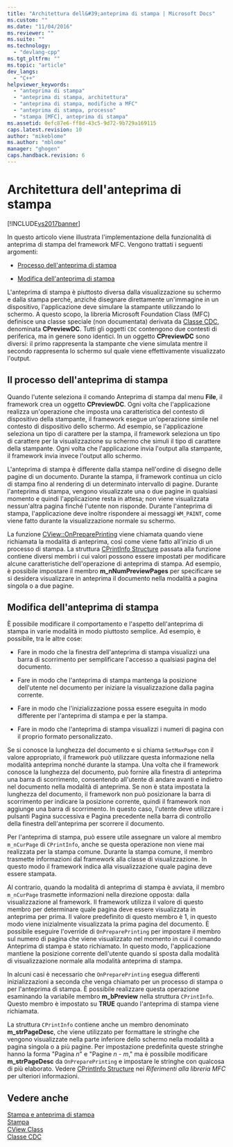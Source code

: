 ```yaml
---
title: "Architettura dell&#39;anteprima di stampa | Microsoft Docs"
ms.custom: ""
ms.date: "11/04/2016"
ms.reviewer: ""
ms.suite: ""
ms.technology: 
  - "devlang-cpp"
ms.tgt_pltfrm: ""
ms.topic: "article"
dev_langs: 
  - "C++"
helpviewer_keywords: 
  - "anteprima di stampa"
  - "anteprima di stampa, architettura"
  - "anteprima di stampa, modifiche a MFC"
  - "anteprima di stampa, processo"
  - "stampa [MFC], anteprima di stampa"
ms.assetid: 0efc87e6-ff8d-43c5-9d72-9b729a169115
caps.latest.revision: 10
author: "mikeblome"
ms.author: "mblome"
manager: "ghogen"
caps.handback.revision: 6
---
```

# Architettura dell&#39;anteprima di stampa
[!INCLUDE[vs2017banner](../assembler/inline/includes/vs2017banner.md)]

In questo articolo viene illustrata l'implementazione della funzionalità di anteprima di stampa del framework MFC.  Vengono trattati i seguenti argomenti:  
  
-   [Processo dell'anteprima di stampa](#_core_the_print_preview_process)  
  
-   [Modifica dell'anteprima di stampa](#_core_modifying_print_preview)  
  
 L'anteprima di stampa è piuttosto diversa dalla visualizzazione su schermo e dalla stampa perché, anziché disegnare direttamente un'immagine in un dispositivo, l'applicazione deve simulare la stampante utilizzando lo schermo.  A questo scopo, la libreria Microsoft Foundation Class \(MFC\) definisce una classe speciale \(non documentata\) derivata da [Classe CDC](../mfc/reference/cdc-class.md), denominata **CPreviewDC**.  Tutti gli oggetti `CDC` contengono due contesti di periferica, ma in genere sono identici.  In un oggetto **CPreviewDC** sono diversi: il primo rappresenta la stampante che viene simulata mentre il secondo rappresenta lo schermo sul quale viene effettivamente visualizzato l'output.  
  
##  <a name="_core_the_print_preview_process"></a> Il processo dell'anteprima di stampa  
 Quando l'utente seleziona il comando Anteprima di stampa dal menu **File**, il framework crea un oggetto **CPreviewDC**.  Ogni volta che l'applicazione realizza un'operazione che imposta una caratteristica del contesto di dispositivo della stampante, il framework esegue un'operazione simile nel contesto di dispositivo dello schermo.  Ad esempio, se l'applicazione seleziona un tipo di carattere per la stampa, il framework seleziona un tipo di carattere per la visualizzazione su schermo che simuli il tipo di carattere della stampante.  Ogni volta che l'applicazione invia l'output alla stampante, il framework invia invece l'output allo schermo.  
  
 L'anteprima di stampa è differente dalla stampa nell'ordine di disegno delle pagine di un documento.  Durante la stampa, il framework continua un ciclo di stampa fino al rendering di un determinato intervallo di pagine.  Durante l'anteprima di stampa, vengono visualizzate una o due pagine in qualsiasi momento e quindi l'applicazione resta in attesa; non viene visualizzata nessun'altra pagina finché l'utente non risponde.  Durante l'anteprima di stampa, l'applicazione deve inoltre rispondere ai messaggi `WM_PAINT`, come viene fatto durante la visualizzazione normale su schermo.  
  
 La funzione [CView::OnPreparePrinting](../Topic/CView::OnPreparePrinting.md) viene chiamata quando viene richiamata la modalità di anteprima, così come viene fatto all'inizio di un processo di stampa.  La struttura [CPrintInfo Structure](../mfc/reference/cprintinfo-structure.md) passata alla funzione contiene diversi membri i cui valori possono essere impostati per modificare alcune caratteristiche dell'operazione di anteprima di stampa.  Ad esempio, è possibile impostare il membro **m\_nNumPreviewPages** per specificare se si desidera visualizzare in anteprima il documento nella modalità a pagina singola o a due pagine.  
  
##  <a name="_core_modifying_print_preview"></a> Modifica dell'anteprima di stampa  
 È possibile modificare il comportamento e l'aspetto dell'anteprima di stampa in varie modalità in modo piuttosto semplice.  Ad esempio, è possibile, tra le altre cose:  
  
-   Fare in modo che la finestra dell'anteprima di stampa visualizzi una barra di scorrimento per semplificare l'accesso a qualsiasi pagina del documento.  
  
-   Fare in modo che l'anteprima di stampa mantenga la posizione dell'utente nel documento per iniziare la visualizzazione dalla pagina corrente.  
  
-   Fare in modo che l'inizializzazione possa essere eseguita in modo differente per l'anteprima di stampa e per la stampa.  
  
-   Fare in modo che l'anteprima di stampa visualizzi i numeri di pagina con il proprio formato personalizzato.  
  
 Se si conosce la lunghezza del documento e si chiama `SetMaxPage` con il valore appropriato, il framework può utilizzare questa informazione nella modalità anteprima nonché durante la stampa.  Una volta che il framework conosce la lunghezza del documento, può fornire alla finestra di anteprima una barra di scorrimento, consentendo all'utente di andare avanti e indietro nel documento nella modalità di anteprima.  Se non è stata impostata la lunghezza del documento, il framework non può posizionare la barra di scorrimento per indicare la posizione corrente, quindi il framework non aggiunge una barra di scorrimento.  In questo caso, l'utente deve utilizzare i pulsanti Pagina successiva e Pagina precedente nella barra di controllo della finestra dell'anteprima per scorrere il documento.  
  
 Per l'anteprima di stampa, può essere utile assegnare un valore al membro `m_nCurPage` di `CPrintInfo`, anche se questa operazione non viene mai realizzata per la stampa comune.  Durante la stampa comune, il membro trasmette informazioni dal framework alla classe di visualizzazione.  In questo modo il framework indica alla visualizzazione quale pagina deve essere stampata.  
  
 Al contrario, quando la modalità di anteprima di stampa è avviata, il membro `m_nCurPage` trasmette informazioni nella direzione opposta: dalla visualizzazione al framework.  Il framework utilizza il valore di questo membro per determinare quale pagina deve essere visualizzata in anteprima per prima.  Il valore predefinito di questo membro è 1, in questo modo viene inizialmente visualizzata la prima pagina del documento.  È possibile eseguire l'override di `OnPreparePrinting` per impostare il membro sul numero di pagina che viene visualizzato nel momento in cui il comando Anteprima di stampa è stato richiamato.  In questo modo, l'applicazione mantiene la posizione corrente dell'utente quando si sposta dalla modalità di visualizzazione normale alla modalità anteprima di stampa.  
  
 In alcuni casi è necessario che `OnPreparePrinting` esegua differenti inizializzazioni a seconda che venga chiamato per un processo di stampa o per l'anteprima di stampa.  È possibile realizzare questa operazione esaminando la variabile membro **m\_bPreview** nella struttura `CPrintInfo`.  Questo membro è impostato su **TRUE** quando l'anteprima di stampa viene richiamata.  
  
 La struttura `CPrintInfo` contiene anche un membro denominato **m\_strPageDesc**, che viene utilizzato per formattare le stringhe che vengono visualizzate nella parte inferiore dello schermo nella modalità a pagina singola o a più pagine.  Per impostazione predefinita queste stringhe hanno la forma "Pagina *n*" e "Pagine *n* \- *m*," ma è possibile modificare **m\_strPageDesc** da `OnPreparePrinting` e impostare le stringhe con qualcosa di più elaborato.  Vedere [CPrintInfo Structure](../mfc/reference/cprintinfo-structure.md) nei *Riferimenti alla libreria MFC* per ulteriori informazioni.  
  
## Vedere anche  
 [Stampa e anteprima di stampa](../mfc/printing-and-print-preview.md)   
 [Stampa](../mfc/printing.md)   
 [CView Class](../mfc/reference/cview-class.md)   
 [Classe CDC](../mfc/reference/cdc-class.md)